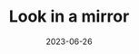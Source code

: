 ---
title: Look in a mirror
cc-type: reality-check
date: 2023-06-26
tags:
  - Reality Check
  - Reflection
  - Fun while tripping
  - Lucid Dreaming
visualize-yourself:
  - you are beautiful
  - you are strong
---